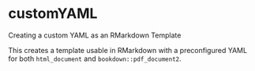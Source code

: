 # customYAML
Creating a custom YAML as an RMarkdown Template

This creates a template usable in RMarkdown with a preconfigured YAML for both `html_document` and `bookdown::pdf_document2`.